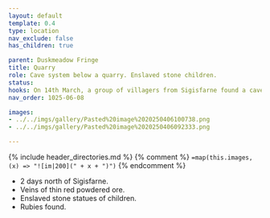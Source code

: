 ```yaml
---
layout: default
template: 0.4
type: location
nav_exclude: false
has_children: true

parent: Duskmeadow Fringe
title: Quarry
role: Cave system below a quarry. Enslaved stone children.
status: 
hooks: On 14th March, a group of villagers from Sigisfarne found a cave system below the quarry. At these caverns, enslaved stone children mined for rubies. People are almost forgetting about it.
nav_order: 1025-06-08

images:
- ../../imgs/gallery/Pasted%20image%2020250406100738.png
- ../../imgs/gallery/Pasted%20image%2020250406092333.png

---
```


{% include header_directories.md %}
{% comment %}
`=map(this.images, (x) => "![im|200](" + x + ")")`
{% endcomment %}

- 2 days north of Sigisfarne.
- Veins of thin red powdered ore.
- Enslaved stone statues of children.
- Rubies found.
